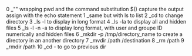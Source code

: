 0 _"" wrapping pwd and the command substitution $() capture the output assign with the echo statement
1 _same but with ls to list
2 _cd to change directory
3 _ls -l to display in long format
4 _ls -la to display all and hidden files
5 _ls -l -n -a to display long format, with user and groupe ID numerically and hidden files
6 _mkdir -p /tmp/directory_name to create a directory in an another directory
7 _mvdir /path /destination
8 _rm /path
9 _rmdir /path
10 _cd - to go to previous dir